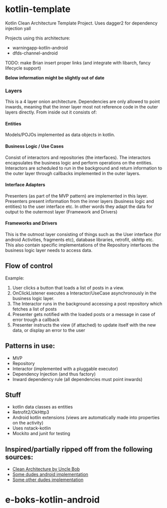 # kotlin-template
Kotlin Clean Architecture Template Project. Uses dagger2 for dependency injection yall

Projects using this architecture:
- warningapp-kotlin-android
- dfds-channel-android

TODO: make Brian insert proper links (and integrate with libarch, fancy lifecycle support)

__Below information might be slightly out of date__
### Layers
This is a 4 layer onion architecture. Dependencies are only allowed to point inwards, 
meaning that the inner layer most not reference code in the outer layers directly. 
From inside out it consists of:

#### Entities
Models/POJOs implemented as data objects in kotlin.

#### Business Logic / Use Cases
Consist of interactors and repositories (the interfaces). The interactors encapsulates the business logic
 and perform operations on the entities. Interactors are scheduled to run in the
 background and return information to the outer layer through callbacks implemented in the outer layers.
 
#### Interface Adapters
Presenters (as part of the MVP pattern) are implemented in this layer. Presenters present information
from the inner layers (business logic and entities) to the user interface etc. In other words they adapt
the data for output to the outermost layer (Framework and Drivers)

#### Frameworks and Drivers
This is the outmost layer consisting of things such as the User interface (for android Activities, fragments etc), database libraries, retrofit,
okhttp etc. This also contain specific implementations of the Repository interfaces the business logic layer needs to access data.

## Flow of control
Example: 
1. User clicks a button that loads a list of posts in a view.
3. OnClickListener executes a Interactor/UseCase asynchronously in the business logic layer.
4. The Interactor runs in the background accessing a post repository which fetches a list of posts
5. Presenter gets notified with the loaded posts or a message in case of error trough a callback
6. Presenter instructs the view (if attached) to update itself with the new data, or display an error to the user

## Patterns in use:
- MVP
- Repository
- Interactor (implemented with a pluggable executor)
- Dependency Injection (and thus factory)
- Inward dependency rule (all dependencies must point inwards)

## Stuff
- kotlin data classes as entities
- Retrofit2/OkHttp3
- Android kotlin extensions (views are automatically made into properties on the activity)
- Uses nstack-kotlin
- Mockito and junit for testing

## Inspired/partially ripped off from the following sources:
- [Clean Architecture by Uncle Bob](http://blog.8thlight.com/uncle-bob/2012/08/13/the-clean-architecture.html)
- [Some dudes android implementation](https://medium.com/@dmilicic/a-detailed-guide-on-developing-android-apps-using-the-clean-architecture-pattern-d38d71e94029)
- [Some other dudes implementation](https://fernandocejas.com/2014/09/03/architecting-android-the-clean-way)
# e-boks-kotlin-android
